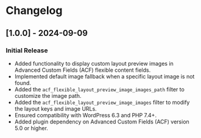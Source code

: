 # Changelog ##
## [1.0.0] - 2024-09-09
### Initial Release
- Added functionality to display custom layout preview images in Advanced Custom Fields (ACF) flexible content fields.
- Implemented default image fallback when a specific layout image is not found.
- Added the `acf_flexible_layout_preview_image_images_path` filter to customize the image path.
- Added the `acf_flexible_layout_preview_image_images` filter to modify the layout keys and image URLs.
- Ensured compatibility with WordPress 6.3 and PHP 7.4+.
- Added plugin dependency on Advanced Custom Fields (ACF) version 5.0 or higher.